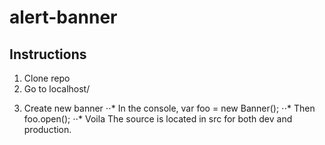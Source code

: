 # alert-banner
## Instructions
1. Clone repo
2. Go to localhost/<dir name>
3. Create new banner
⋅⋅* In the console, var foo = new Banner();
⋅⋅* Then foo.open();
⋅⋅* Voila
The source is located in src for both dev and production.
